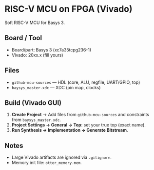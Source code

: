 # RISC-V MCU on FPGA (Vivado)

Soft RISC-V MCU for Basys 3.

## Board / Tool
- Board/part: Basys 3 (xc7a35tcpg236-1)
- Vivado: 20xx.x (fill yours)

## Files
- `github-mcu-sources` — HDL (core, ALU, regfile, UART/GPIO, top)
- `baysys_master.xdc` — XDC (pin map, clocks)

## Build (Vivado GUI)
1. **Create Project** → Add files from `github-mcu-sources` and constraints from `baysys_master.xdc`.
2. **Project Settings → General → Top**: set your true top (exact name).
3. **Run Synthesis → Implementation → Generate Bitstream**.

## Notes
- Large Vivado artifacts are ignored via `.gitignore`.
- Memory init file: `otter_memory.mem`.
